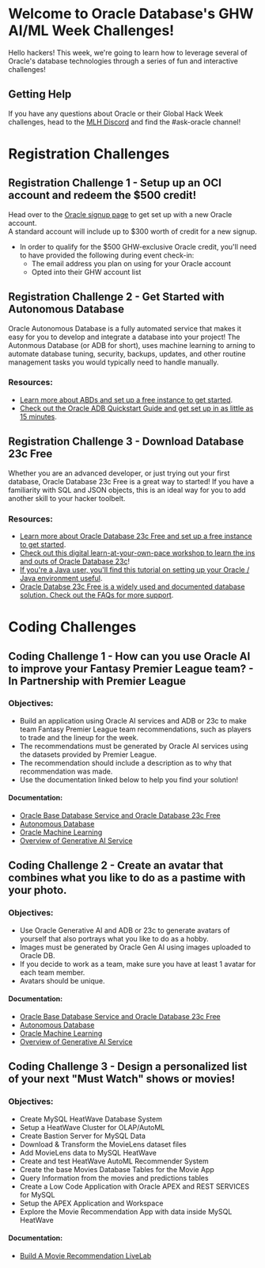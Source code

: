 # Welcome to Oracle Database's GHW AI/ML Week Challenges!

Hello hackers!  This week, we're going to learn how to leverage several of Oracle's database technologies through a series of fun and interactive challenges! 

## Getting Help 

If you have any questions about Oracle or their Global Hack Week challenges, head to the [MLH Discord](https://discord.mlh.io/) and find the #ask-oracle channel!

# Registration Challenges

## Registration Challenge 1 - Setup up an OCI account and redeem the $500 credit!

Head over to the [Oracle signup page](https://hackp.ac/ghwaiml24-oracle-signup) to get set up with a new Oracle account. 
<br>
A standard account will include up to $300 worth of credit for a new signup.  
* In order to qualify for the $500 GHW-exclusive Oracle credit, you'll need to have provided the following during event check-in:
  * The email address you plan on using for your Oracle account
  * Opted into their GHW account list

## Registration Challenge 2 - Get Started with Autonomous Database

Oracle Autonomous Database is a fully automated service that makes it easy for you to develop and integrate a database into your project! 
The Autonmous Database (or ADB for short), uses machine learning to arning to automate database tuning, security, backups, updates, and other routine management tasks you would typically need to handle manually.
<br>
### Resources:
* [Learn more about ABDs and set up a free instance to get started](https://hackp.ac/ghwaiml24-oracle-adb-gettingstarted).
* [Check out the Oracle ADB Quickstart Guide and get set up in as little as 15 minutes](https://hackp.ac/ghwaiml24-oracle-adb-quickstartguide). 

## Registration Challenge 3 - Download Database 23c Free

Whether you are an advanced developer, or just trying out your first database, Oracle Database 23c Free is a great way to started! 
If you have a familiarity with SQL and JSON objects, this is an ideal way for you to add another skill to your hacker toolbelt. 
<br>
### Resources: 
* [Learn more about Oracle Database 23c Free and set up a free instance to get started](https://hackp.ac/ghwaiml24-oracle-freedb-gettingstarted).
* [Check out this digital learn-at-your-own-pace workshop to learn the ins and outs of Oracle Database 23c](https://hackp.ac/ghwaiml24-oracle-db23cworkshop)!
* [If you're a Java user, you'll find this tutorial on setting up your Oracle / Java environment useful](https://hackp.ac/ghwaiml24-oracle-jsonjavatutorial).
* [Oracle Databse 23c Free is a widely used and documented database solution. Check out the FAQs for more support](https://hackp.ac/ghwaiml24-oracle-dbfaq).


# Coding Challenges

## Coding Challenge 1 - How can you use Oracle AI to improve your Fantasy Premier League team? - In Partnership with Premier League
### Objectives: 
* Build an application using Oracle AI services and ADB or 23c to make team Fantasy Premier League team recommendations, such as players to trade and the lineup for the week.
* The recommendations must be generated by Oracle AI services using the datasets provided by Premier League. 
* The recommendation should include a description as to why that recommendation was made.
* Use the documentation linked below to help you find your solution!

#### Documentation: 
* [Oracle Base Database Service and Oracle Database 23c Free](https://hackp.ac/ghwaiml24-oracle-docs23c)
* [Autonomous Database](https://hackp.ac/ghwaiml24-oracle-docsadb)
* [Oracle Machine Learning](https://hackp.ac/ghwaiml24-oracle-docsDBML)
* [Overview of Generative AI Service](https://hackp.ac/ghwaiml24-oracle-docsOCIAI)

## Coding Challenge 2 - Create an avatar that combines what you like to do as a pastime with your photo. 
### Objectives: 
* Use Oracle Generative AI and ADB or 23c to generate avatars of yourself that also portrays what you like to do as a hobby.
* Images must be generated by Oracle Gen AI using images uploaded to Oracle DB.
* If you decide to work as a team, make sure you have at least 1 avatar for each team member.
* Avatars should be unique.

#### Documentation:
* [Oracle Base Database Service and Oracle Database 23c Free](https://hackp.ac/ghwaiml24-oracle-docs23c)
* [Autonomous Database](https://hackp.ac/ghwaiml24-oracle-docsadb)
* [Oracle Machine Learning](https://hackp.ac/ghwaiml24-oracle-docsDBML)
* [Overview of Generative AI Service](https://hackp.ac/ghwaiml24-oracle-docsOCIAI)

## Coding Challenge 3 - Design a personalized list of your next "Must Watch" shows or movies!
### Objectives: 
* Create MySQL HeatWave Database System
* Setup a HeatWave Cluster for OLAP/AutoML
* Create Bastion Server for MySQL Data
* Download & Transform the MovieLens dataset files
* Add MovieLens data to MySQL HeatWave
* Create and test HeatWave AutoML Recommender System
* Create the base Movies Database Tables for the Movie App
* Query Information from the movies and predictions tables
* Create a Low Code Application with Oracle APEX and REST SERVICES for MySQL
* Setup the APEX Application and Workspace
* Explore the Movie Recommendation App with data inside MySQL HeatWave

#### Documentation:
* [Build A Movie Recommendation LiveLab](https://hackp.ac/ghwaiml24-oracle-movie)




